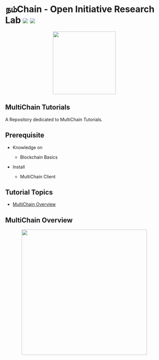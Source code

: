 # நம்Chain - Open Initiative Research Lab ![](https://img.shields.io/badge/Project-Nam-ff69b4.svg) ![](https://img.shields.io/badge/madeby-Ramaguru-blue.svg)

<p align="center">
<img src="https://1.bp.blogspot.com/-0SArWfduw68/XkxV8EmBBcI/AAAAAAAAABw/h9aWSWbm0J4kilgn3xddzQ3PdoP-e3RZgCLcBGAsYHQ/s1600/SAVE_20200127_132431.jpg" width="200" align="center">
</p>  

## MultiChain Tutorials

A Repository dedicated to MultiChain Tutorials.

## Prerequisite
- Knowledge on 
    - Blockchain Basics
    
 - Install
    - MultiChain Client
    
## Tutorial Topics
  - [MultiChain Overview](#multiChain-overview)

          
## MultiChain Overview

<p align="center">
<img src="https://www.multichain.com/assets/multichain-temp-logo-228x48.png" width="400" align="center">
</p>  